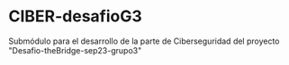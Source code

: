 # CIBER-desafioG3
Submódulo para el desarrollo de la parte de Ciberseguridad del proyecto "Desafio-theBridge-sep23-grupo3"
